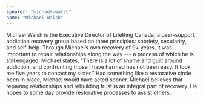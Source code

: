 ```yaml
---
speaker: "michael-walsh"
name: "Michael Walsh"
---
```


Michael Walsh is the Executive Director of LifeRing Canada, a peer-support
addiction recovery group based on three principles: sobriety, secularity, and
self-help. Through Michael’s own recovery of 9+ years, it was important to
repair relationships along the way --- a process of which he is still engaged.
Michael states, “There is a lot of shame and guilt around addiction, and
confronting those I have harmed has not been easy. It took me five years to
contact my sister.” Had something like a restorative circle been in place,
Michael would have acted sooner. Michael believes that repairing relationships
and rebuilding trust is an integral part of recovery. He hopes to some day
provide restorative processes to assist others.
